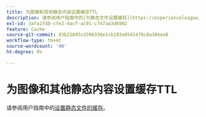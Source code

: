 ```yaml
---
title: 为图像和其他静态内容设置缓存TTL
description: 请参阅用户指南中的[为静态文件设置缓存](https://experienceleague.adobe.com/docs/commerce-cloud-service/user-guide/configure/app/set-cache.html)。
exl-id: 3afa1fd8-cfe2-4acf-ac91-c747aa3d6902
feature: Cache
source-git-commit: 83b21845cd306336e1cb193a9541478c8a38eea8
workflow-type: tm+mt
source-wordcount: '46'
ht-degree: 0%

---
```


# 为图像和其他静态内容设置缓存TTL

请参阅用户指南中的[设置静态文件的缓存](https://experienceleague.adobe.com/docs/commerce-cloud-service/user-guide/configure/app/set-cache.html)。
